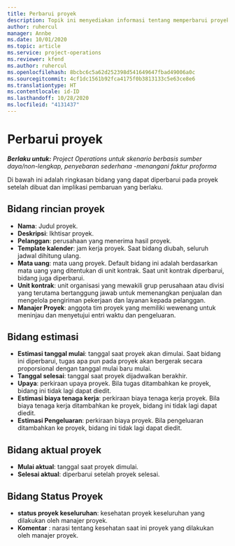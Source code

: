 ```yaml
---
title: Perbarui proyek
description: Topik ini menyediakan informasi tentang memperbarui proyek di Project operations.
author: ruhercul
manager: Annbe
ms.date: 10/01/2020
ms.topic: article
ms.service: project-operations
ms.reviewer: kfend
ms.author: ruhercul
ms.openlocfilehash: 8bcbc6c5a62d252398d541649647fbad49006a0c
ms.sourcegitcommit: 4cf1dc1561b92fca4175f0b3813133c5e63ce8e6
ms.translationtype: HT
ms.contentlocale: id-ID
ms.lasthandoff: 10/28/2020
ms.locfileid: "4131437"
---
```

# <a name="update-a-project"></a>Perbarui proyek

_**Berlaku untuk:** Project Operations untuk skenario berbasis sumber daya/non-lengkap, penyebaran sederhana -menangani faktur proforma_

Di bawah ini adalah ringkasan bidang yang dapat diperbarui pada proyek setelah dibuat dan implikasi pembaruan yang berlaku.

## <a name="project-detail-fields"></a>Bidang rincian proyek

- **Nama**: Judul proyek.
- **Deskripsi**: Ikhtisar proyek.
- **Pelanggan**: perusahaan yang menerima hasil proyek.
- **Template kalender**: jam kerja proyek. Saat bidang diubah, seluruh jadwal dihitung ulang.
- **Mata uang**: mata uang proyek. Default bidang ini adalah berdasarkan mata uang yang ditentukan di unit kontrak. Saat unit kontrak diperbarui, bidang juga diperbarui.
- **Unit kontrak**: unit organisasi yang mewakili grup perusahaan atau divisi yang terutama bertanggung jawab untuk memenangkan penjualan dan mengelola pengiriman pekerjaan dan layanan kepada pelanggan. 
- **Manajer Proyek**: anggota tim proyek yang memiliki wewenang untuk meninjau dan menyetujui entri waktu dan pengeluaran.

## <a name="estimate-fields"></a>Bidang estimasi

- **Estimasi tanggal mulai**: tanggal saat proyek akan dimulai. Saat bidang ini diperbarui, tugas apa pun pada proyek akan bergerak secara proporsional dengan tanggal mulai baru mulai.
- **Tanggal selesai**: tanggal saat proyek dijadwalkan berakhir.
- **Upaya**: perkiraan upaya proyek. Bila tugas ditambahkan ke proyek, bidang ini tidak lagi dapat diedit.
- **Estimasi biaya tenaga kerja**: perkiraan biaya tenaga kerja proyek. Bila biaya tenaga kerja ditambahkan ke proyek, bidang ini tidak lagi dapat diedit.
- **Estimasi Pengeluaran**: perkiraan biaya proyek. Bila pengeluaran ditambahkan ke proyek, bidang ini tidak lagi dapat diedit.

## <a name="project-actual-fields"></a>Bidang aktual proyek
- **Mulai aktual**: tanggal saat proyek dimulai.
- **Selesai aktual**: diperbarui setelah proyek selesai.

## <a name="project-status-fields"></a>Bidang Status Proyek

- **status proyek keseluruhan**: kesehatan proyek keseluruhan yang dilakukan oleh manajer proyek.
- **Komentar** : narasi tentang kesehatan saat ini proyek yang dilakukan oleh manajer proyek.

